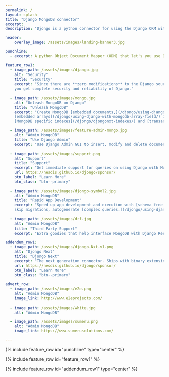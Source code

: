 ```yaml
---
permalink: /
layout: splash
title: "Django MongoDB connector"
excerpt: 
description: "Djongo is a python connector for using the Django ORM with MongoDB. Use Django Admin to directly add and modify documents stored in MongoDB. Use other contrib modules such as Auth and Sessions without any changes"

header:
    overlay_image: /assets/images/landing-banner3.jpg

punchline:
  - excerpt: A python Object Document Mapper (ODM) that let's you use Django with MongoDB *without* changing the Django ORM.

feature_row1:
  - image_path: /assets/images/django.jpg
    alt: "Security"
    title: "Security"
    excerpt: "Since there are **zero modifications** to the Django source code, 
    you get complete security and reliability of Django."
    
  - image_path: /assets/images/mongo.jpg
    alt: "Unleash MongoDB on Django"
    title: "Unleash MongoDB"
    excerpt: "Create MongoDB [embedded documents,](/djongo/using-django-with-mongodb-data-fields/) 
    [embedded arrays](/djongo/using-django-with-mongodb-array-field/) in Django Models,
    [MongoDB specific indexes](/djongo/djongonxt-indexes/) and [transactions.](djongonxt-database-transactions/)"

  - image_path: /assets/images/feature-admin-mongo.jpg
    alt: "Admin MongoDB"
    title: "Use Django Admin"
    excerpt: "Use Django Admin GUI to insert, modify and delete documents in MongoDB."

  - image_path: /assets/images/support.png
    alt: "Support"
    title: "Support"
    excerpt: "Get immediate support for queries on using Django with MongoDB."
    url: https://nesdis.github.io/djongo/sponsor/
    btn_label: "Learn More"
    btn_class: "btn--primary"
    
  - image_path: /assets/images/djongo-symbol2.jpg
    alt: "Admin MongoDB"
    title: "Rapid App Development"
    excerpt: "Speed up app development and execution with [schema free models](/djongo/get-started/#enforce-schema), 
    skip migrations, autogenerate [complex queries.](/djongo/using-django-with-mongodb-array-reference-field/)"
    
  - image_path: /assets/images/drf.jpg
    alt: "Admin MongoDB"
    title: "Third Party Support"
    excerpt: "Extra goodies that help interface MongoDB with Django Rest Framework."            

addendum_row1:
  - image_path: /assets/images/djongo-Nxt-v1.png
    alt: "Djongo Next"
    title: "Djongo Next"
    excerpt: "The next generation connector. Ships with binary extensions for professional usage."
    url: https://nesdis.github.io/djongo/sponsor/
    btn_label: "Learn More"
    btn_class: "btn--primary"
    
advert_row:
  - image_path: /assets/images/e2e.png
    alt: "Admin MongoDB"
    image_link: http://www.e2eprojects.com/
    
  - image_path: /assets/images/white.jpg
    alt: "Admin MongoDB"

  - image_path: /assets/images/sumeru.png
    alt: "Admin MongoDB"
    image_link: https://www.sumerusolutions.com/

---
```


{% include feature_row id="punchline" type="center" %}

<!--
{% include advert_row %}
-->
{% include feature_row id="feature_row1" %}

{% include feature_row id="addendum_row1" type="center" %}





